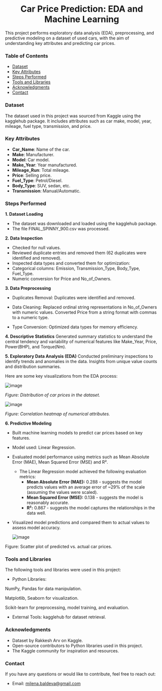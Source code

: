 <h1 align="center">Car Price Prediction: EDA and Machine Learning</h1>

This project performs exploratory data analysis (EDA), preprocessing, and predictive modeling on a dataset of used cars, with the aim of understanding key attributes and predicting car prices.

### Table of Contents
- [Dataset](#dataset)
- [Key Attributes](#key-attributes)
- [Steps Performed](#steps-performed)
- [Tools and Libraries](#tools-and-libraries)
- [Acknowledgments](#acknowledgments)
- [Contact](#contact)

### Dataset

The dataset used in this project was sourced from Kaggle using the kagglehub package. It includes attributes such as car make, model, year, mileage, fuel type, transmission, and price.

### Key Attributes
- **Car_Name**: Name of the car.
- **Make**: Manufacturer.
- **Model**: Car model.
- **Make_Year**: Year manufactured.
- **Mileage_Run**: Total mileage.
- **Price**: Selling price.
- **Fuel_Type**: Petrol/Diesel.
- **Body_Type**: SUV, sedan, etc.
- **Transmission**: Manual/Automatic.

### Steps Performed

**1. Dataset Loading**
- The dataset was downloaded and loaded using the kagglehub package.
- The file FINAL_SPINNY_900.csv was processed.

**2. Data Inspection**
- Checked for null values.
- Reviewed duplicate entries and removed them (62 duplicates were identified and removed).
- Inspected data types and converted them for optimization:
- Categorical columns: Emission, Transmission_Type, Body_Type, Fuel_Type.
- Numeric conversion for Price and No_of_Owners.
  
 **3. Data Preprocessing**
- Duplicates Removal: Duplicates were identified and removed.
- Data Cleaning:
Replaced ordinal string representations in No_of_Owners with numeric values.
Converted Price from a string format with commas to a numeric type.

- Type Conversion: Optimized data types for memory efficiency.

**4. Descriptive Statistics**
Generated summary statistics to understand the central tendency and variability of numerical features like Make_Year, Price, Power(BHP), and Torque(Nm).

**5. Exploratory Data Analysis (EDA)**
Conducted preliminary inspections to identify trends and anomalies in the data.
Insights from unique value counts and distribution summaries.

Here are some key visualizations from the EDA process:

![image](https://github.com/user-attachments/assets/43120bb5-e0d3-427c-9df6-47c008045ae8)

*Figure: Distribution of car prices in the dataset.*


![image](https://github.com/user-attachments/assets/dfcc2ce6-8a45-48cc-94fd-3136fa4d4473)


*Figure: Correlation heatmap of numerical attributes.*

**6. Predictive Modeling**

- Built machine learning models to predict car prices based on key features.
- Model used: Linear Regression.
- Evaluated model performance using metrics such as Mean Absolute Error (MAE), Mean Squared Error (MSE) and R².
  - The Linear Regression model achieved the following evaluation metrics:
    - **Mean Absolute Error (MAE):** 0.288 - suggests the model predicts values with an average error of ~29% of the scale (assuming the values were scaled).
    - **Mean Squared Error (MSE):** 0.138 - suggests the model is reasonably accurate.
    - **R²:** 0.867 - suggests the model captures the relationships in the data well. 
- Visualized model predictions and compared them to actual values to assess model accuracy.

  ![image](https://github.com/user-attachments/assets/80c7c88d-f919-4196-92d3-678c8d417453)
  
Figure: Scatter plot of predicted vs. actual car prices.

### Tools and Libraries

The following tools and libraries were used in this project:

- Python Libraries:

NumPy, Pandas for data manipulation.

Matplotlib, Seaborn for visualization.

Scikit-learn for preprocessing, model training, and evaluation.

- External Tools: kagglehub for dataset retrieval.

### Acknowledgments
- Dataset by Rakkesh Arv on Kaggle.
- Open-source contributors to Python libraries used in this project.
- The Kaggle community for inspiration and resources.

### Contact
If you have any questions or would like to contribute, feel free to reach out:

- Email: [milena.baldeva@gmail.com](mailto:milena.baldeva@gmail.com)
